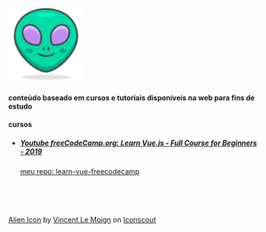 <img width="150rem" src="./images/alien.svg">
<h4>conteúdo baseado em cursos e tutoriais disponíveis na web <strong>para fins de estudo</strong></h4>

<h4>cursos</h4>

<ul>
  <li>
     <h5><a href="https://www.youtube.com/watch?v=4deVCNJq3qc" target="_blank">Youtube freeCodeCamp.org: Learn Vue.js - Full Course for Beginners - 2019</a></h5>
     <a href="https://github.com/maira-o/estudos/tree/main/vue/cursos/learn-vue-freecodecamp" target="_blank">meu repo: learn-vue-freecodecamp</a>
  </li>
</ul>


<br>
<br>
<br>

<a href="https://iconscout.com/icons/alien" target="_blank">Alien Icon</a> by <a href="https://iconscout.com/contributors/vincent-le-moign">Vincent Le Moign</a> on <a href="https://iconscout.com">Iconscout</a>
